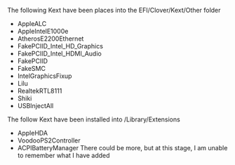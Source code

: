 The following Kext have been places into the EFI/Clover/Kext/Other folder

* AppleALC
* AppleIntelE1000e
* AtherosE2200Ethernet
* FakePCIID_Intel_HD_Graphics
* FakePCIID_Intel_HDMI_Audio
* FakePCIID
* FakeSMC
* IntelGraphicsFixup
* Lilu
* RealtekRTL8111
* Shiki
* USBInjectAll

The follow Kext have been installed into /Library/Extensions

* AppleHDA
* VoodooPS2Controller
* ACPIBatteryManager
There could be more, but at this stage, I am unable to remember what I have added
